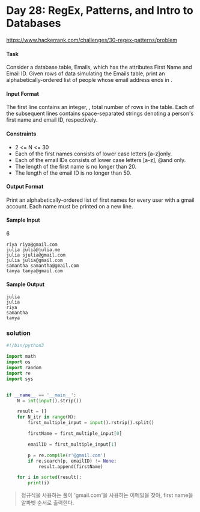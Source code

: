 # Day 28: RegEx, Patterns, and Intro to Databases

https://www.hackerrank.com/challenges/30-regex-patterns/problem

#### Task

Consider a database table, Emails, which has the attributes First Name and Email ID. Given rows of data simulating the Emails table, print an alphabetically-ordered list of people whose email address ends in .

#### Input Format

The first line contains an integer, , total number of rows in the table.
Each of the subsequent lines contains space-separated strings denoting a person's first name and email ID, respectively.

#### Constraints

- 2 <= N <= 30
- Each of the first names consists of lower case letters \[a-z\]only.
- Each of the email IDs consists of lower case letters \[a-z\], @and only.
- The length of the first name is no longer than 20.
- The length of the email ID is no longer than 50.

#### Output Format

Print an alphabetically-ordered list of first names for every user with a gmail account. Each name must be printed on a new line.

#### Sample Input

6

```
riya riya@gmail.com
julia julia@julia.me
julia sjulia@gmail.com
julia julia@gmail.com
samantha samantha@gmail.com
tanya tanya@gmail.com
```

#### Sample Output

```
julia
julia
riya
samantha
tanya
```

### solution

```python
#!/bin/python3

import math
import os
import random
import re
import sys


if __name__ == '__main__':
    N = int(input().strip())

    result = []
    for N_itr in range(N):
        first_multiple_input = input().rstrip().split()

        firstName = first_multiple_input[0]

        emailID = first_multiple_input[1]

        p = re.compile(r'@gmail.com')
        if re.search(p, emailID) != None:
            result.append(firstName)

    for i in sorted(result):
        print(i)

```

> 정규식을 사용하는 풀이
> 'gmail.com'을 사용하는 이메일을 찾아, first name을 알파벳 순서로 출력한다.
